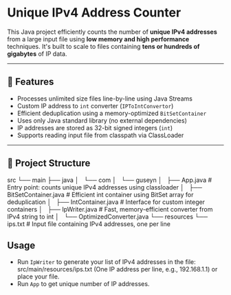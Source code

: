 # Unique IPv4 Address Counter

This Java project efficiently counts the number of **unique IPv4 addresses** from a large input file using **low memory and high performance** techniques. It's built to scale to files containing **tens or hundreds of gigabytes** of IP data.

---

## 🚀 Features

- Processes unlimited size files line-by-line using Java Streams
- Custom IP address to `int` converter (`IPToIntConvertor`)
- Efficient deduplication using a memory-optimized `BitSetContainer`
- Uses only Java standard library (no external dependencies)
- IP addresses are stored as 32-bit signed integers (`int`)
- Supports reading input file from classpath via ClassLoader

---

## 📂 Project Structure

src
└── main
├── java
│   └── com
│       └── guseyn
│           ├── App.java # Entry point: counts unique IPv4 addresses using classloader
│           ├── BitSetContainer.java  # Efficient int container using BitSet array for deduplication
│           ├── IntContainer.java  # Interface for custom integer containers
│           ├── IpWriter.java # Fast, memory-efficient converter from IPv4 string to int
│           └── OptimizedConverter.java
└── resources
└── ips.txt # Input file containing IPv4 addresses, one per line

## Usage

- Run `IpWriter` to generate your list of IPv4 addresses in the file: src/main/resources/ips.txt (One IP address per line, e.g., 192.168.1.1) or place your file.
- Run `App` to get unique number of IP addresses.
